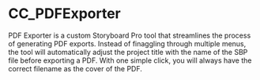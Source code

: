 # CC_PDFExporter
PDF Exporter is a custom Storyboard Pro tool that streamlines the process of generating PDF exports. Instead of finaggling through multiple menus, the tool will automatically adjust the project title with the name of the SBP file before exporting a PDF. With one simple click, you will always have the correct filename as the cover of the PDF.
